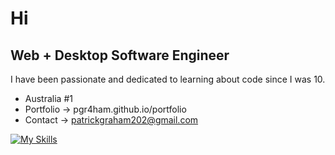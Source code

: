 Hi 
======================

Web + Desktop Software Engineer
-------------

I have been passionate and dedicated to learning about code since I was 10.

* Australia #1
* Portfolio -> pgr4ham.github.io/portfolio
* Contact -> patrickgraham202@gmail.com

[![My Skills](https://skillicons.dev/icons?i=js,html,css,wasm)](https://skillicons.dev)

